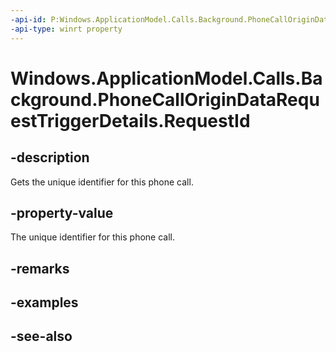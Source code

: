 ----api-id: P:Windows.ApplicationModel.Calls.Background.PhoneCallOriginDataRequestTriggerDetails.RequestId
-api-type: winrt property
---<!-- Property syntaxpublic System.Guid RequestId { get; }--># Windows.ApplicationModel.Calls.Background.PhoneCallOriginDataRequestTriggerDetails.RequestId## -descriptionGets the unique identifier for this phone call.## -property-valueThe unique identifier for this phone call.## -remarks## -examples## -see-also